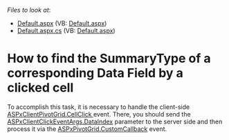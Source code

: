 <!-- default file list -->
*Files to look at*:

* [Default.aspx](./CS/WebSite/Default.aspx) (VB: [Default.aspx](./VB/WebSite/Default.aspx))
* [Default.aspx.cs](./CS/WebSite/Default.aspx.cs) (VB: [Default.aspx](./VB/WebSite/Default.aspx))
<!-- default file list end -->
# How to find the SummaryType of a corresponding Data Field by a clicked cell


<p>To accomplish this task, it is necessary to handle the client-side <a href="http://documentation.devexpress.com/#AspNet/DevExpressWebASPxPivotGridScriptsASPxClientPivotGrid_CellClicktopic">ASPxClientPivotGrid.CellClick </a> event. There, you should send the <a href="http://documentation.devexpress.com/#AspNet/DevExpressWebASPxPivotGridScriptsASPxClientClickEventArgs_DataIndextopic">ASPxClientClickEventArgs.DataIndex</a> parameter to the server side and then process it via the <a href="http://documentation.devexpress.com/#AspNet/DevExpressWebASPxPivotGridASPxPivotGrid_CustomCallbacktopic">ASPxPivotGrid.CustomCallback</a> event.</p>

<br/>


